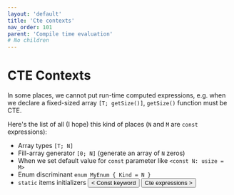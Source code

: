 ```yaml
---
layout: 'default'
title: 'Cte contexts'
nav_order: 101
parent: 'Compile time evaluation'
# No children
---
```


# CTE Contexts

In some places, we cannot put run-time computed expressions, e.g. when we declare a fixed-sized array `[T; getSize()]`,
`getSize()` function must be CTE.

Here's the list of all (I hope) this kind of places (`N` and `M` are `const` expressions):

* Array types `[T; N]`
* Fill-array generator `[0; N]` (generate an array of `N` zeros)
* When we set default value for `const` parameter like `<const N: usize = M>`
* Enum discriminant `enum MyEnum { Kind = N }`
* `static` items initializers
<button class="btn btn-outline" href="/compile-time-evaluation/const-keyword.md">< Const keyword</button>
<button class="btn btn-outline" href="/compile-time-evaluation/cte-expressions.md">Cte expressions ></button>
